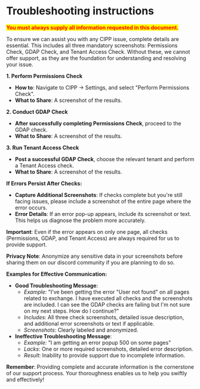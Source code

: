 # Troubleshooting instructions

<mark style="color:red;">**You must always supply all information requested in this document.**</mark>&#x20;

To ensure we can assist you with any CIPP issue, complete details are essential. This includes all three mandatory screenshots: Permissions Check, GDAP Check, and Tenant Access Check. Without these, we cannot offer support, as they are the foundation for understanding and resolving your issue.

**1. Perform Permissions Check**

* **How to**: Navigate to CIPP -> Settings, and select "Perform Permissions Check".
* **What to Share**: A screenshot of the results.

**2. Conduct GDAP Check**

* **After successfully completing Permissions Check**, proceed to the GDAP check.
* **What to Share**: A screenshot of the results.

**3. Run Tenant Access Check**

* **Post a successful GDAP Check**, choose the relevant tenant and perform a Tenant Access check.
* **What to Share**: A screenshot of the results.

**If Errors Persist After Checks:**

* **Capture Additional Screenshots**: If checks complete but you're still facing issues, please include a screenshot of the entire page where the error occurs.
* **Error Details**: If an error pop-up appears, include its screenshot or text. This helps us diagnose the problem more accurately.

**Important**: Even if the error appears on only one page, all checks (Permissions, GDAP, and Tenant Access) are always required for us to provide support.

**Privacy Note**: Anonymize any sensitive data in your screenshots before sharing them on our discord community if you are planning to do so.

**Examples for Effective Communication:**

* **Good Troubleshooting Message**:
  * _Example:_ "I've been getting the error "User not found" on all pages related to exchange. I have executed all checks and the screenshots are included. I can see the GDAP checks are failing but I'm not sure on my next steps. How do I continue?"
  * _Includes_: All three check screenshots, detailed issue description, and additional error screenshots or text if applicable.
  * _Screenshots_: Clearly labeled and anonymized.
* **Ineffective Troubleshooting Message**:
  * _Example:_ "I am getting an error popup 500 on some pages"
  * _Lacks_: One or more required screenshots, detailed error description.
  * _Result_: Inability to provide support due to incomplete information.

**Remember**: Providing complete and accurate information is the cornerstone of our support process. Your thoroughness enables us to help you swiftly and effectively!
